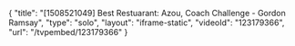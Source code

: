 {
    "title": "[1508521049] Best Restuarant: Azou, Coach Challenge - Gordon Ramsay",
    "type": "solo",
    "layout": "iframe-static",
    "videoId": "123179366",
    "url": "\/tvpembed\/123179366"
}